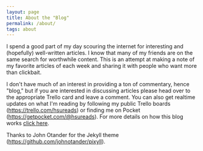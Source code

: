```yaml
---
layout: page
title: About the "Blog"
permalink: /about/
tags: about
---
```

I spend a good part of my day scouring the internet for interesting and (hopefully) well-written articles. I know that many of my friends are on the same search for worthwhile content. This is an attempt at making a note of my favorite articles of each week and sharing it with people who want more than clickbait.

I don't have much of an interest in providing a ton of commentary, hence "blog," but if you are interested in discussing articles please head over to the appropriate Trello card and leave a comment. You can also get realtime updates on what I'm reading by following my public Trello boards (<a href="https://trello.com/hsureads">https://trello.com/hsureads</a>) or finding me on Pocket (<a href="https://getpocket.com/@hsureads">https://getpocket.com/@hsureads</a>). For more details on how this blog works <a href="https://hsureads.github.io/about/trello/2016/11/03/site-launch/">click here</a>.

Thanks to John Otander for the Jekyll theme (<a href="https://github.com/johnotander/pixyll">https://github.com/johnotander/pixyll</a>).
